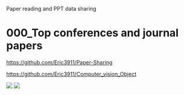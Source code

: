 Paper reading and PPT data sharing


# 000_Top conferences and journal papers



https://github.com/Eric3911/Paper-Sharing

https://github.com/Eric3911/Computer_vision_Object

 ![](https://github.com/Eric3911/related-works-ch/blob/master/02_%E5%9B%BE%E5%83%8F%E5%9F%BA%E7%A1%80%E7%A0%94%E7%A9%B6%E5%8F%8A%E5%B7%A5%E7%A8%8B%E5%BA%94%E7%94%A8/01_%20%E5%9B%BE%E5%83%8F%E5%88%86%E7%B1%BB%E8%AF%86%E5%88%AB/A000001.jpg)
![](https://github.com/Eric3911/image/blob/master/00015.jpg)
